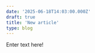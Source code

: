 ```yaml
---
date: '2025-06-18T14:03:00.000Z'
draft: true
title: 'New article'
type: blog
---
```


Enter text here!